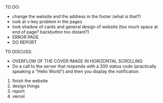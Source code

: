 TO DO:
- change the website and the address in the footer (what is that?)
- look at v-key problem in the pages
- look shadow of cards and general design of website (too much space at end of page? backbutton too distant?)
- ERROR PAGE
- DO REPORT

TO DISCUSS:
- OVERFLOW OF THE COVER IMAGE IN HORIZONTAL SCROLLING
- Do a call to the server that responds with a 200 status code (practically speaking a “Hello World”) and then you display the notification.

1) finish the website
2) design things
3) report
4) vercel
